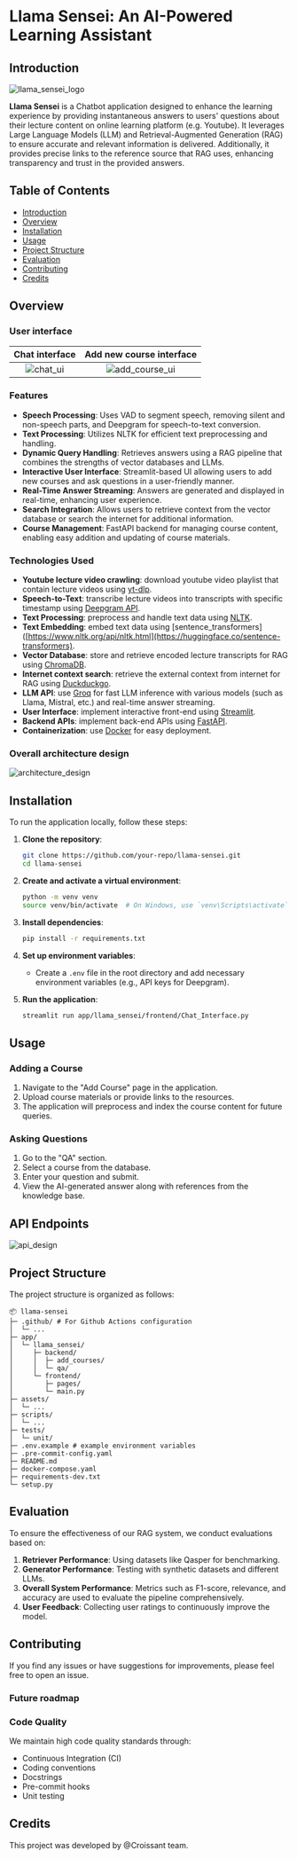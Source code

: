 # Llama Sensei: An AI-Powered Learning Assistant

## Introduction

![llama_sensei_logo](./assets/llama_sensei_logo.png)

**Llama Sensei** is a Chatbot application designed to enhance the learning experience by providing instantaneous answers to users' questions about their lecture content on online learning platform (e.g. Youtube). It leverages Large Language Models (LLM) and Retrieval-Augmented Generation (RAG) to ensure accurate and relevant information is delivered. Additionally, it provides precise links to the reference source that RAG uses, enhancing transparency and trust in the provided answers.

## Table of Contents

- [Introduction](#introduction)
- [Overview](#overview)
- [Installation](#installation)
- [Usage](#usage)
- [Project Structure](#project-structure)
- [Evaluation](#evaluation)
- [Contributing](#contributing)
- [Credits](#credits)

## Overview

### User interface

Chat interface  |  Add new course interface
:-------------------------:|:-------------------------:
![chat_ui](./assets/chat_ui.png) | ![add_course_ui](./assets/add_course_ui.png)

### Features

- **Speech Processing**: Uses VAD to segment speech, removing silent and non-speech parts, and Deepgram for speech-to-text conversion.
- **Text Processing**: Utilizes NLTK for efficient text preprocessing and handling.
- **Dynamic Query Handling**: Retrieves answers using a RAG pipeline that combines the strengths of vector databases and LLMs.
- **Interactive User Interface**: Streamlit-based UI allowing users to add new courses and ask questions in a user-friendly manner.
- **Real-Time Answer Streaming**: Answers are generated and displayed in real-time, enhancing user experience.
- **Search Integration**: Allows users to retrieve context from the vector database or search the internet for additional information.
- **Course Management**: FastAPI backend for managing course content, enabling easy addition and updating of course materials.

### Technologies Used

- **Youtube lecture video crawling**: download youtube video playlist that contain lecture videos using [yt-dlp](https://github.com/yt-dlp/yt-dlp).
- **Speech-to-Text**: transcribe lecture videos into transcripts with specific timestamp using [Deepgram API](https://deepgram.com/).
- **Text Processing**: preprocess and handle text data using [NLTK](https://www.nltk.org/api/nltk.html).
- **Text Embedding**: embed text data using [sentence_transformers]([https://www.nltk.org/api/nltk.html](https://huggingface.co/sentence-transformers).
- **Vector Database**: store and retrieve encoded lecture transcripts for RAG using [ChromaDB](https://docs.llamaindex.ai/en/stable/getting_started/starter_example/).
- **Internet context search**: retrieve the external context from internet for RAG using [Duckduckgo](https://duckduckgo.com/).
- **LLM API**: use [Groq](https://groq.com/) for fast LLM inference with various models (such as Llama, Mistral, etc.) and real-time answer streaming.
- **User Interface**: implement interactive front-end using [Streamlit](https://streamlit.io/).
- **Backend APIs**: implement back-end APIs using [FastAPI](https://fastapi.tiangolo.com/).
- **Containerization**: use [Docker](https://www.docker.com/) for easy deployment.

### Overall architecture design

![architecture_design](./assets/architecture_design.png)

## Installation

To run the application locally, follow these steps:

1. **Clone the repository**:
   ```bash
   git clone https://github.com/your-repo/llama-sensei.git
   cd llama-sensei
   ```

2. **Create and activate a virtual environment**:
   ```bash
   python -m venv venv
   source venv/bin/activate  # On Windows, use `venv\Scripts\activate`
   ```

3. **Install dependencies**:
   ```bash
   pip install -r requirements.txt
   ```

4. **Set up environment variables**:
   - Create a `.env` file in the root directory and add necessary environment variables (e.g., API keys for Deepgram).

5. **Run the application**:
   ```bash
   streamlit run app/llama_sensei/frontend/Chat_Interface.py
   ```

## Usage

### Adding a Course

1. Navigate to the "Add Course" page in the application.
2. Upload course materials or provide links to the resources.
3. The application will preprocess and index the course content for future queries.

### Asking Questions

1. Go to the "QA" section.
2. Select a course from the database.
3. Enter your question and submit.
4. View the AI-generated answer along with references from the knowledge base.

## API Endpoints

![api_design](./assets/api_endpoints.png)

## Project Structure

The project structure is organized as follows:

```
📦 llama-sensei
├─ .github/ # For Github Actions configuration
│  └─ ...
├─ app/
│  └─ llama_sensei/
│     ├─ backend/
│     │  ├─ add_courses/
│     │  └─ qa/
│     └─ frontend/
│        ├─ pages/
│        └─ main.py
├─ assets/
│  └─ ...
├─ scripts/
│  └─ ...
├─ tests/
│  └─ unit/
├─ .env.example # example environment variables
├─ .pre-commit-config.yaml
├─ README.md
├─ docker-compose.yaml
├─ requirements-dev.txt
└─ setup.py
```

## Evaluation

To ensure the effectiveness of our RAG system, we conduct evaluations based on:

1. **Retriever Performance**: Using datasets like Qasper for benchmarking.
2. **Generator Performance**: Testing with synthetic datasets and different LLMs.
3. **Overall System Performance**: Metrics such as F1-score, relevance, and accuracy are used to evaluate the pipeline comprehensively.
4. **User Feedback**: Collecting user ratings to continuously improve the model.

## Contributing

If you find any issues or have suggestions for improvements, please feel free to open an issue.

### Future roadmap

### Code Quality

We maintain high code quality standards through:
- Continuous Integration (CI)
- Coding conventions
- Docstrings
- Pre-commit hooks
- Unit testing

## Credits

This project was developed by @Croissant team.
